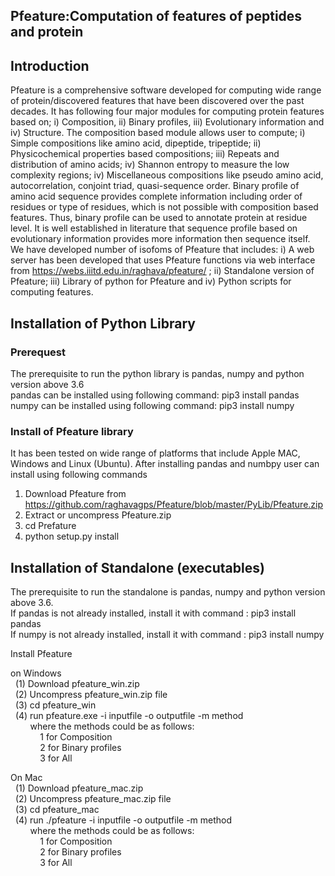 ## Pfeature:Computation of features of peptides and protein
## Introduction
Pfeature is a comprehensive software developed for computing wide range of protein/discovered features that have been discovered over the past decades. It has following four major modules for computing protein features based on; i) Composition, ii) Binary profiles, iii) Evolutionary information and iv) Structure.  The composition based module allows user to compute; i) Simple compositions like amino acid, dipeptide, tripeptide; ii) Physicochemical properties based compositions; iii) Repeats and distribution of amino acids; iv) Shannon entropy to measure the low complexity regions; iv) Miscellaneous compositions like pseudo amino acid, autocorrelation, conjoint triad, quasi-sequence order. Binary profile of amino acid sequence provides complete information including order of residues or type of residues, which is not possible with composition based features. Thus, binary profile can be used to annotate protein at residue level. It is well established in literature that sequence profile based on evolutionary information provides more information then sequence itself.
We have developed number of isofoms of Pfeature that includes: i) A web server has been developed that uses Pfeature functions via web interface from https://webs.iiitd.edu.in/raghava/pfeature/ ; ii) Standalone version of Pfeature; iii) Library of python for Pfeature and iv) Python scripts for computing features. 
## Installation of Python Library
### Prerequest
The prerequisite to run the python library is pandas, numpy and python version above 3.6<br>
pandas can be installed using following command: pip3 install pandas<br>
numpy can be installed using following command: pip3 install numpy<br>
### Install of Pfeature library
It has been tested on wide range of platforms that include Apple MAC, Windows and Linux (Ubuntu). After installing pandas and numbpy user can install using following commands<br>
1) Download Pfeature from https://github.com/raghavagps/Pfeature/blob/master/PyLib/Pfeature.zip 
2) Extract or uncompress Pfeature.zip
3) cd Prefature
4) python setup.py install

## Installation of Standalone (executables)
The prerequisite to run the standalone is pandas, numpy and python version above 3.6.<br>
If pandas is not already installed, install it with command : pip3 install pandas<br>
If numpy is not already installed, install it with command : pip3 install numpy<br>

Install Pfeature<br/>

on Windows<br/>
&nbsp;&nbsp;(1) Download pfeature_win.zip<br/>
&nbsp;&nbsp;(2) Uncompress pfeature_win.zip file<br/>
&nbsp;&nbsp;(3) cd pfeature_win<br/>
&nbsp;&nbsp;(4) run pfeature.exe -i inputfile -o outputfile -m method<br/>
&nbsp;&nbsp;&nbsp;&nbsp;&nbsp;&nbsp;&nbsp;&nbsp;where the methods could be as follows:<br/>
&nbsp;&nbsp;&nbsp;&nbsp;&nbsp;&nbsp;&nbsp;&nbsp;&nbsp;&nbsp;&nbsp;&nbsp;1 for Composition<br/>
&nbsp;&nbsp;&nbsp;&nbsp;&nbsp;&nbsp;&nbsp;&nbsp;&nbsp;&nbsp;&nbsp;&nbsp;2 for Binary profiles<br/>
&nbsp;&nbsp;&nbsp;&nbsp;&nbsp;&nbsp;&nbsp;&nbsp;&nbsp;&nbsp;&nbsp;&nbsp;3 for All<br/>
          
 On Mac<br/>
 &nbsp;&nbsp;(1) Download pfeature_mac.zip<br/>
 &nbsp;&nbsp;(2) Uncompress pfeature_mac.zip file<br/>
 &nbsp;&nbsp;(3) cd pfeature_mac<br/>
 &nbsp;&nbsp;(4) run ./pfeature -i inputfile -o outputfile -m method<br/>
 &nbsp;&nbsp;&nbsp;&nbsp;&nbsp;&nbsp;&nbsp;&nbsp;where the methods could be as follows:<br/>
 &nbsp;&nbsp;&nbsp;&nbsp;&nbsp;&nbsp;&nbsp;&nbsp;&nbsp;&nbsp;&nbsp;&nbsp;1 for Composition<br/>
 &nbsp;&nbsp;&nbsp;&nbsp;&nbsp;&nbsp;&nbsp;&nbsp;&nbsp;&nbsp;&nbsp;&nbsp;2 for Binary profiles<br/>
 &nbsp;&nbsp;&nbsp;&nbsp;&nbsp;&nbsp;&nbsp;&nbsp;&nbsp;&nbsp;&nbsp;&nbsp;3 for All<br/>

